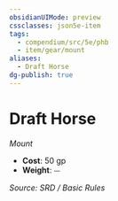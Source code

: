 ```yaml
---
obsidianUIMode: preview
cssclasses: json5e-item
tags:
  - compendium/src/5e/phb
  - item/gear/mount
aliases:
  - Draft Horse
dg-publish: true
---
```

# Draft Horse
*Mount*  

- **Cost**: 50 gp
- **Weight**: ⏤

*Source: SRD / Basic Rules*